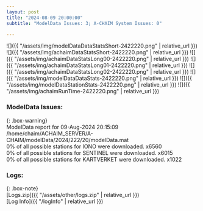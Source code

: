 ```yaml
---
layout: post
title: "2024-08-09 20:00:00"
subtitle: "ModelData Issues: 3; A-CHAIM System Issues: 0"

---
```


![]({{ "/assets/img/modelDataDataStatsShort-2422220.png" | relative_url }})
![]({{ "/assets/img/achaimDataStatsShort-2422220.png" | relative_url }})
![]({{ "/assets/img/achaimDataStatsLong00-2422220.png" | relative_url }})
![]({{ "/assets/img/achaimDataStatsLong01-2422220.png" | relative_url }})
![]({{ "/assets/img/achaimDataStatsLong02-2422220.png" | relative_url }})
![]({{ "/assets/img/modelDataDataStats-2422220.png" | relative_url }})
![]({{ "/assets/img/modelDataStationStats-2422220.png" | relative_url }})
![]({{ "/assets/img/achaimRunTime-2422220.png" | relative_url }})


### ModelData Issues:  
  
{: .box-warning}  
 ModelData report for 09-Aug-2024 20:15:09   
 /home/chaim/ACHAIM_SERVER/A-CHAIM/modelData/2024/222/20/modelData.mat   
 0% of all possible stations for IONO were downloaded. x6560   
 0% of all possible stations for SENTINEL were downloaded. x6015   
 0% of all possible stations for KARTVERKET were downloaded. x1022   
  


### Logs:  
  
{: .box-note}  
[Logs.zip]({{ "/assets/other/logs.zip" | relative_url }})  
[Log Info]({{ "/logInfo" | relative_url }})  
